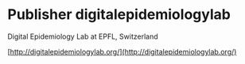 # Publisher digitalepidemiologylab

Digital Epidemiology Lab at EPFL, Switzerland

[http://digitalepidemiologylab.org/](http://digitalepidemiologylab.org/)
